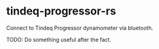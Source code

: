 # tindeq-progressor-rs

Connect to Tindeq Progressor dynamometer via bluetooth.

TODO: Do something useful after the fact.
